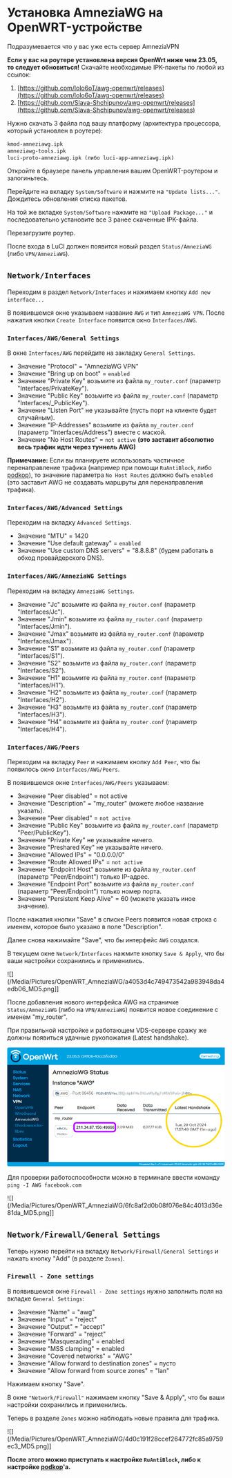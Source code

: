 # Установка AmneziaWG на OpenWRT-устройстве

Подразумевается что у вас уже есть сервер AmneziaVPN 

**Если у вас на роутере установлена версия OpenWrt ниже чем 23.05, то следует обновиться!**
Скачайте необходимые IPK-пакеты по любой из ссылок:

1. [https://github.com/lolo6oT/awg-openwrt/releases](https://github.com/lolo6oT/awg-openwrt/releases)
2. [https://github.com/Slava-Shchipunov/awg-openwrt/releases](https://github.com/Slava-Shchipunov/awg-openwrt/releases)

Нужно скачать 3 файла под вашу платформу (архитектура процессора, который установлен в роутере):

```
kmod-amneziawg.ipk
amneziawg-tools.ipk
luci-proto-amneziawg.ipk (либо luci-app-amneziawg.ipk)
```

Откройте в браузере панель управления вашим OpenWRT-роутером и залогиньтесь.

Перейдите на вкладку `System/Software` и нажмите на `"Update lists..."`. Дождитесь обновления списка пакетов.

На той же вкладке `System/Software` нажмите на `"Upload Package..."` и последовательно установите все 3 ранее скаченные IPK-файла.

Перезагрузите роутер.

После входа в LuCI должен появится новый раздел `Status/AmneziaWG` (либо `VPN/AmneziaWG`).

## `Network/Interfaces`

Переходим в раздел `Network/Interfaces` и нажимаем кнопку `Add new interface...`

В появившемся окне указываем название `AWG` и тип `AmneziaWG VPN`. После нажатия кнопки `Create Interface` появится окно `Interfaces/AWG`.

### `Interfaces/AWG/General Settings`

В окне `Interfaces/AWG` перейдите на закладку `General Settings`.

- Значение "Protocol" = "AmneziaWG VPN"
- Значение "Bring up on boot" = `enabled`
- Значение "Private Key" возьмите из файла `my_router.conf` (параметр "Interfaces/PrivateKey").
- Значение "Public Key" возьмите из файла `my_router.conf` (параметр "Interfaces/_PublicKey").
- Значение "Listen Port" не указывайте (пусть порт на клиенте будет случайным).
- Значение "IP-Addresses" возьмите из файла `my_router.conf` (параметр "Interfaces/Address") вместе с маской.
- Значение "No Host Routes" = `not active` **(это заставит абсолютно весь трафик идти через туннель AWG)**

**Примечание:** Если вы планируете использовать частичное перенаправление трафика (например при помощи `RuAntiBlock`, либо [podkop](https://podkop.net/docs/install/)), то значение параметра `No Host Routes` должно быть `enabled` (это заставит AWG не создавать маршруты для перенаправления трафика).

### `Interfaces/AWG/Advanced Settings`

Переходим на вкладку `Advanced Settings`.

- Значение "MTU" = 1420
- Значение "Use default gateway" = `enabled`
- Значение "Use custom DNS servers" = "8.8.8.8" (будем работать в обход провайдерского DNS).

### `Interfaces/AWG/AmneziaWG Settings`

Переходим на вкладку `AmneziaWG Settings`.

- Значение "Jc" возьмите из файла `my_router.conf` (параметр "Interfaces/Jc").
- Значение "Jmin" возьмите из файла `my_router.conf` (параметр "Interfaces/Jmin").
- Значение "Jmax" возьмите из файла `my_router.conf` (параметр "Interfaces/Jmax").
- Значение "S1" возьмите из файла `my_router.conf` (параметр "Interfaces/S1").
- Значение "S2" возьмите из файла `my_router.conf` (параметр "Interfaces/S2").
- Значение "H1" возьмите из файла `my_router.conf` (параметр "Interfaces/H1").
- Значение "H2" возьмите из файла `my_router.conf` (параметр "Interfaces/H2").
- Значение "H3" возьмите из файла `my_router.conf` (параметр "Interfaces/H3").
- Значение "H4" возьмите из файла `my_router.conf` (параметр "Interfaces/H4").

### `Interfaces/AWG/Peers`

Переходим на вкладку `Peer` и нажимаем кнопку `Add Peer`, что бы появилось окно `Interfaces/AWG/Peers`.

В появившемся окне `Interfaces/AWG/Peers` указываем:

- Значение "Peer disabled" = not active
- Значение "Description" = "my_router" (можете любое название указать).
- Значение "Peer disabled" = `not active`
- Значение "Public Key" возьмите из файла `my_router.conf` (параметр "Peer/PublicKey").
- Значение "Private Key" не указывайте ничего.
- Значение "Preshared Key" не указывайте ничего.
- Значение "Allowed IPs" = "0.0.0.0/0"
- Значение "Route Allowed IPs" = `not active`
- Значение "Endpoint Host" возьмите из файла `my_router.conf` (параметр "Peer/Endpoint") только IP-адрес.
- Значение "Endpoint Port" возьмите из файла `my_router.conf` (параметр "Peer/Endpoint") только номер порта.
- Значение "Persistent Keep Alive" = 60 (можете указать иное значение).

После нажатия кнопки "Save" в списке Peers появится новая строка с именем, которое было указано в поле "Description".

Далее снова нажимайте "Save", что бы интерфейс `AWG` создался.

В текущем окне `Network/Interfaces` нажмите кнопку `Save & Apply`, что бы ваши настройки сохранились и применились.

![](/Media/Pictures/OpenWRT_AmneziaWG/a4053d4c749473542a983948da4edb06_MD5.png]]

После добавления нового интерфейса AWG на страничке `Status/AmneziaWG` (либо на `VPN/AmneziaWG`) появится новое соединение с именем "my_router".

При правильной настройке и работающем VDS-сервере сражу же должны появиться удачные рукопожатия (Latest handshake).

![](/Media/Pictures/OpenWRT_AmneziaWG/ea1f45f786ca686154823ea71de050db_MD5.png)

Для проверки работоспособности можно в терминале ввести команду `ping -I AWG facebook.com`

![](/Media/Pictures/OpenWRT_AmneziaWG/6fc8af2d0b08f076e84c4013d36e81da_MD5.png]]

## `Network/Firewall/General Settings`

Теперь нужно перейти на вкладку `Network/Firewall/General Settings` и нажать кнопку "Add" (в разделе `Zones`).

### `Firewall - Zone settings`

В появившемся окне `Firewall - Zone settings` нужно заполнить поля на вкладке `General Settings`:

- Значение "Name" = "awg"
- Значение "Input" = "reject"
- Значение "Output" = "accept"
- Значение "Forward" = "reject"
- Значение "Masquerading" = enabled
- Значение "MSS clamping" = enabled
- Значение "Covered networks" = "AWG"
- Значение "Allow forward to destination zones" = пусто
- Значение "Allow forward from source zones" = "lan"

Нажимаем кнопку "Save".

В окне `"Network/Firewall"` нажимаем кнопку "Save & Apply", что бы ваши настройки сохранились и применились.

Теперь в разделе `Zones` можно наблюдать новые правила для трафика.

![](/Media/Pictures/OpenWRT_AmneziaWG/4d0c191f28ccef264772fc85a9759ec3_MD5.png]]

**После этого можно приступать к настройке `RuAntiBlock`, либо к настройке [podkop](https://podkop.net/docs/install/)'а.**
